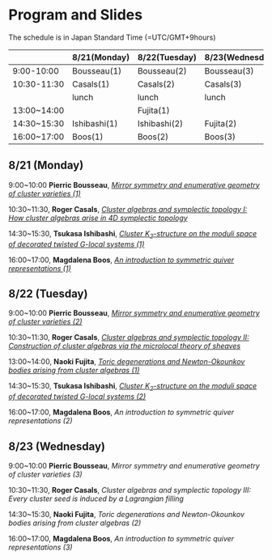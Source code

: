 <script type="text/x-mathjax-config">MathJax.Hub.Config({tex2jax:{inlineMath:[['\$','\$'],['\\(','\\)']],processEscapes:true},CommonHTML: {matchFontHeight:false}});</script> 
<script type="text/javascript" async src="https://cdnjs.cloudflare.com/ajax/libs/mathjax/2.7.1/MathJax.js?config=TeX-MML-AM_CHTML"></script>

# Program and Slides

The schedule is in Japan Standard Time (=UTC/GMT+9hours)

||8/21(Monday)|8/22(Tuesday)|8/23(Wednesday)|
|----|----|----|----|
|9:00-10:00|Bousseau(1)|Bousseau(2)|Bousseau(3)|
|10:30-11:30|Casals(1)|Casals(2)|Casals(3)|
||lunch|lunch|lunch|
|13:00~14:00||Fujita(1)||
|14:30~15:30|Ishibashi(1)|Ishibashi(2)|Fujita(2)|
|16:00~17:00|Boos(1)|Boos(2)|Boos(3)|

## 8/21 (Monday)
9:00~10:00 **Pierric Bousseau**, [*Mirror symmetry and enumerative geometry of cluster varieties (1)*](slides/Bousseau_1.pdf)

10:30~11:30, **Roger Casals**, [*Cluster algebras and symplectic topology I: How cluster algebras arise in 4D symplectic topology*](slides/Casals_1.pdf)

14:30~15:30, **Tsukasa Ishibashi**, [*Cluster $K_2$-structure on the moduli space of decorated twisted $G$-local systems (1)*](slides/Ishibashi_1_corrected.pdf)

16:00~17:00, **Magdalena Boos**, [*An introduction to symmetric quiver representations (1)*](slides/Boos_1.pdf)

## 8/22 (Tuesday)
9:00~10:00 **Pierric Bousseau**, [*Mirror symmetry and enumerative geometry of cluster varieties (2)*](slides/Bousseau_2.pdf)

10:30~11:30, **Roger Casals**, [*Cluster algebras and symplectic topology II: Construction of cluster algebras via the microlocal theory of sheaves*](slides/Casals_2.pdf)

13:00~14:00, **Naoki Fujita**, [*Toric degenerations and Newton-Okounkov bodies arising from cluster algebras (1)*](slides/Fujita_1.pdf)

14:30~15:30, **Tsukasa Ishibashi**, [*Cluster $K_2$-structure on the moduli space of decorated twisted $G$-local systems (2)*](slides/Ishibashi_2_corrected.pdf)

16:00~17:00, **Magdalena Boos**, *An introduction to symmetric quiver representations (2)*

## 8/23 (Wednesday)
9:00~10:00 **Pierric Bousseau**, *Mirror symmetry and enumerative geometry of cluster varieties (3)*

10:30~11:30, **Roger Casals**, *Cluster algebras and symplectic topology III: Every cluster seed is induced by a Lagrangian filling*

14:30~15:30, **Naoki Fujita**, *Toric degenerations and Newton-Okounkov bodies arising from cluster algebras (2)*

16:00~17:00, **Magdalena Boos**, *An introduction to symmetric quiver representations (3)*
